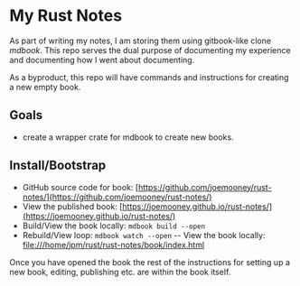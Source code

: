 # My Rust Notes

As part of writing my notes, I am storing them using gitbook-like clone *mdbook*.
This repo serves the dual purpose of documenting my experience
and documenting how I went about documenting.

As a byproduct, this repo will have commands and instructions for
creating a new empty book.

## Goals

- create a wrapper crate for mdbook to create new books.

## Install/Bootstrap

- GitHub source code for book: [https://github.com/joemooney/rust-notes/](https://github.com/joemooney/rust-notes/)
- View the published book:  [https://joemooney.github.io/rust-notes/](https://joemooney.github.io/rust-notes/)
- Build/View the book locally: ```mdbook build --open```
- Rebuild/View loop: ```mdbook watch --open```
-- View the book locally: [file:///home/jpm/rust/rust-notes/book/index.html](file:///home/jpm/rust/rust-notes/book/index.html)

Once you have opened the book the rest of the instructions for
setting up a new book, editing, publishing etc. are within the book itself.
